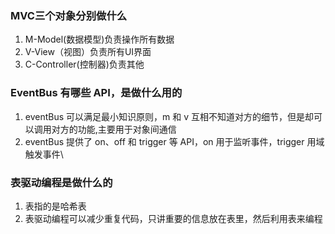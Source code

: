 ### MVC三个对象分别做什么

1. M-Model(数据模型)负责操作所有数据
2. V-View（视图）负责所有UI界面
3. C-Controller(控制器)负责其他



### EventBus 有哪些 API，是做什么用的

1. eventBus 可以满足最小知识原则，m 和 v 互相不知道对方的细节，但是却可以调用对方的功能,主要用于对象间通信
2. eventBus 提供了 on、off 和 trigger 等 API，on 用于监听事件，trigger 用域触发事件\


### 表驱动编程是做什么的

1. 表指的是哈希表
2. 表驱动编程可以减少重复代码，只讲重要的信息放在表里，然后利用表来编程
